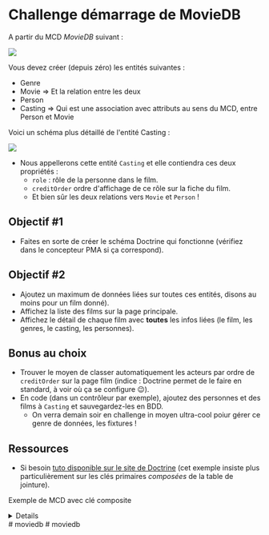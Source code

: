 # Challenge démarrage de MovieDB

A partir du MCD _MovieDB_ suivant : 

![](https://github.com/O-clock-Alumni/fiches-recap/blob/master/symfony/themes/img/mcd-moviedb-full.png)

Vous devez créer (depuis zéro) les entités suivantes :

- Genre
- Movie => Et la relation entre les deux
- Person
- Casting => Qui est une association avec attributs au sens du MCD, entre Person et Movie

Voici un schéma plus détaillé de l'entité Casting : 

![](https://github.com/O-clock-Alumni/fiches-recap/blob/master/symfony/themes/img/moviedb-casting.png)

- Nous appellerons cette entité `Casting` et elle contiendra ces deux propriétés :
  - `role` : rôle de la personne dans le film.
  - `creditOrder` ordre d'affichage de ce rôle sur la fiche du film.
  - Et bien sûr les deux relations vers `Movie` et `Person` !

## Objectif #1

- Faites en sorte de créer le schéma Doctrine qui fonctionne (vérifiez dans le concepteur PMA si ça correspond).

## Objectif #2

- Ajoutez un maximum de données liées sur toutes ces entités, disons au moins pour un film donné).
- Affichez la liste des films sur la page principale.
- Affichez le détail de chaque film avec **toutes** les infos liées (le film, les genres, le casting, les personnes).

## Bonus au choix

- Trouver le moyen de classer automatiquement les acteurs par ordre de `creditOrder` sur la page film (indice : Doctrine permet de le faire en standard, à voir où ça se configure :wink:).
- En code (dans un contrôleur par exemple), ajoutez des personnes et des films à `Casting` et sauvegardez-les en BDD.
  - On verra demain soir en challenge in moyen ultra-cool poiur gérer ce genre de données, les fixtures !

## Ressources

- Si besoin [tuto disponible sur le site de Doctrine](http://docs.doctrine-project.org/projects/doctrine-orm/en/latest/tutorials/composite-primary-keys.html#use-case-3-join-table-with-metadata) (cet exemple insiste plus particulièrement sur les clés primaires _composées_ de la table de jointure).

Exemple de MCD avec clé composite

<details>
  
  ![](https://github.com/O-clock-Alumni/fiches-recap/blob/master/symfony/themes/img/mcd-casting-m2m-m2o-concat-key.png)
  
</details>
# moviedb
# moviedb
